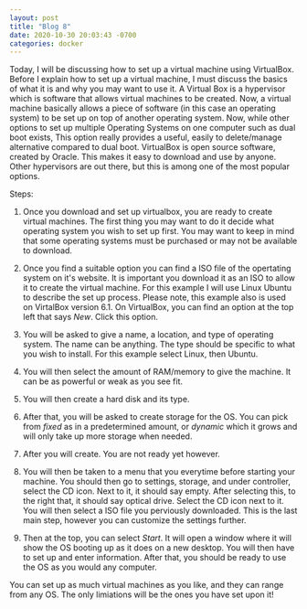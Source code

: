 ```yaml
---
layout: post
title: "Blog 8"
date: 2020-10-30 20:03:43 -0700
categories: docker
---
```


Today, I will be discussing how to set up a virtual machine using VirtualBox. 
Before I explain how to set up a virtual machine, I must discuss the basics of what it is and why you may want to use it. 
A Virtual Box is a hypervisor which is software that allows virtual machines to be created. 
Now, a virtual machine basically allows a piece of software (in this case an operating system) to be set up on top of another operating system.
Now, while other options to set up multiple Operating Systems on one computer such as dual boot exists, This option really provides a useful, easily to delete/manage alternative compared to dual boot.
VirtualBox is open source software, created by Oracle. This makes it easy to download and use by anyone. Other hypervisors are out there, but this is among one of the most popular options.

Steps:
1. Once you download and set up virtualbox, you are ready to create virtual machines. The first thing you may want to do it decide what operating system you wish to set up first.
You may want to keep in mind that some operating systems must be purchased or may not be available to download. 

2. Once you find a suitable option you can find a ISO file of the opertating system on it's website. It is important you download it as an ISO to allow it to create the virtual machine. 
For this example I will use Linux Ubuntu to describe the set up process. Please note, this example also is used on VirtalBox version 6.1. On VirtualBox, you can find an option at the top left that says *New*. Click this option.

3. You will be asked to give a name, a location, and type of operating system. The name can be anything. The type should be specific to what you wish to install. For this example select Linux, then Ubuntu.

4. You will then select the amount of RAM/memory to give the machine. It can be as powerful or weak as you see fit.

5. You will then create a hard disk and its type.

6. After that, you will be asked to create storage for the OS. You can pick from *fixed* as in a predetermined amount, or *dynamic* which it grows and will only take up more storage when needed. 

7. After you will create. You are not ready yet however. 

8. You will then be taken to a menu that you everytime before starting your machine. 
You should then go to settings, storage, and under controller, select the CD icon. 
Next to it, it should say empty. After selecting this, to the right that, it should say optical drive. Select the CD icon next to it. You will then select a ISO file you perviously downloaded.
This is the last main step, however you can customize the settings further.

9. Then at the top, you can select *Start*. It will open a window where it will show the OS booting up as it does on a new desktop. You will then have to set up and enter information.
After that, you should be ready to use the OS as you would any computer. 

You can set up as much virtual machines as you like, and they can range from any OS. The only limiations will be the ones you have set upon it!


